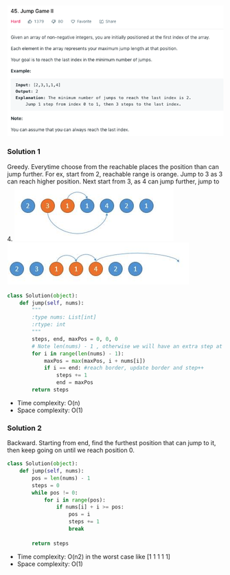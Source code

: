 ![](../images/45.png)
### Solution 1
Greedy. Everytime choose from the reachable places the position than can jump further.
For ex, start from 2, reachable range is orange. Jump to 3 as 3 can reach higher position. Next start from 3, as 4 can jump further, jump to 4.
![](../images/45exp1.png)
![](../images/45exp2.png)
```python
class Solution(object):
    def jump(self, nums):
        """
        :type nums: List[int]
        :rtype: int
        """
        steps, end, maxPos = 0, 0, 0
        # Note len(nums) - 1 , otherwise we will have an extra step at the last position
        for i in range(len(nums) - 1):
            maxPos = max(maxPos, i + nums[i])
            if i == end: #reach border, update border and step++
                steps += 1
                end = maxPos
        return steps 
```
+ Time complexity: O(n)
+ Space complexity: O(1)
### Solution 2
Backward. Starting from end, find the furthest position that can jump to it, then keep going on until we reach position 0.
```python
class Solution(object):
    def jump(self, nums):
        pos = len(nums) - 1
        steps = 0
        while pos != 0:
            for i in range(pos):
                if nums[i] + i >= pos:
                    pos = i
                    steps += 1
                    break
        
        return steps
```
+ Time complexity: O(n2) in the worst case like [1 1 1 1 1]
+ Space complexity: O(1)